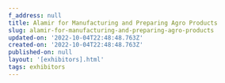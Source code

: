 ```yaml
---
f_address: null
title: Alamir for Manufacturing and Preparing Agro Products
slug: alamir-for-manufacturing-and-preparing-agro-products
updated-on: '2022-10-04T22:48:48.763Z'
created-on: '2022-10-04T22:48:48.763Z'
published-on: null
layout: '[exhibitors].html'
tags: exhibitors
---
```



